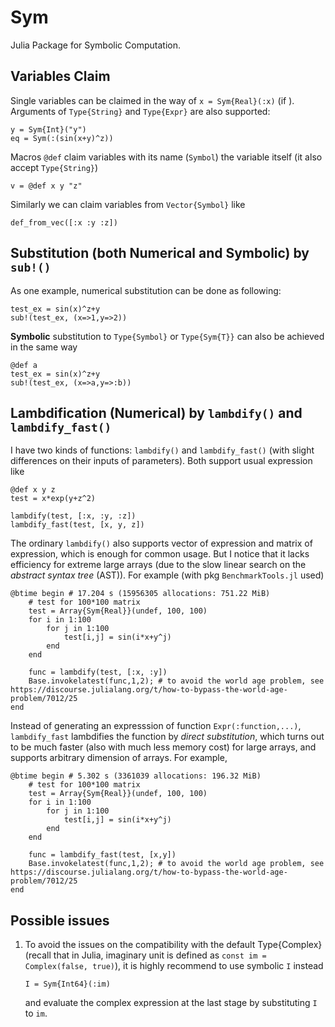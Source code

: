 # Sym
Julia Package for Symbolic Computation.


## Variables Claim
Single variables can be claimed in the way of `x = Sym{Real}(:x)` (if ). Arguments of `Type{String}` and `Type{Expr}` are also supported:
```
y = Sym{Int}("y")
eq = Sym(:(sin(x+y)^z))
```

Macros `@def` claim variables with its name (`Symbol`) the variable itself (it also accept `Type{String}`)
```
v = @def x y "z"
```
Similarly we can claim variables from `Vector{Symbol}` like
```
def_from_vec([:x :y :z])
```


## Substitution (both Numerical and Symbolic) by `sub!()`
As one example, numerical substitution can be done as following: 
```
test_ex = sin(x)^z+y
sub!(test_ex, (x=>1,y=>2))
```
**Symbolic** substitution to `Type{Symbol}` or `Type{Sym{T}}` can also be achieved in the same way
```
@def a
test_ex = sin(x)^z+y
sub!(test_ex, (x=>a,y=>:b))
```


## Lambdification (Numerical) by `lambdify()` and `lambdify_fast()`
I have two kinds of functions: `lambdify()` and `lambdify_fast()` (with slight differences on their inputs of parameters). Both support usual expression like
```
@def x y z
test = x*exp(y+z^2)

lambdify(test, [:x, :y, :z])
lambdify_fast(test, [x, y, z])
```

The ordinary `lambdify()` also supports vector of expression and matrix of expression, which is enough for common usage. But I notice that it lacks efficiency for extreme large arrays (due to the slow linear search on the *abstract syntax tree* (AST)). For example (with pkg `BenchmarkTools.jl` used)
```
@btime begin # 17.204 s (15956305 allocations: 751.22 MiB)
	# test for 100*100 matrix
	test = Array{Sym{Real}}(undef, 100, 100)
	for i in 1:100
		for j in 1:100
			test[i,j] = sin(i*x+y^j)
		end
	end

	func = lambdify(test, [:x, :y])
	Base.invokelatest(func,1,2); # to avoid the world age problem, see https://discourse.julialang.org/t/how-to-bypass-the-world-age-problem/7012/25
end
```

Instead of generating an expresssion of function `Expr(:function,...)`, `lambdify_fast` lambdifies the function by *direct substitution*, which turns out to be much faster (also with much less memory cost) for large arrays, and supports arbitrary dimension of arrays. For example,
```
@btime begin # 5.302 s (3361039 allocations: 196.32 MiB)
	# test for 100*100 matrix
	test = Array{Sym{Real}}(undef, 100, 100)
	for i in 1:100
		for j in 1:100
			test[i,j] = sin(i*x+y^j)
		end
	end

	func = lambdify_fast(test, [x,y])
	Base.invokelatest(func,1,2); # to avoid the world age problem, see https://discourse.julialang.org/t/how-to-bypass-the-world-age-problem/7012/25
end
```

## Possible issues
1. To avoid the issues on the compatibility with the default Type{Complex} (recall that in Julia, imaginary unit is defined as `const im = Complex(false, true)`), it is highly recommend to use symbolic `I` instead
    ```
    I = Sym{Int64}(:im)
    ```
    and evaluate the complex expression at the last stage by substituting `I` to `im`.
